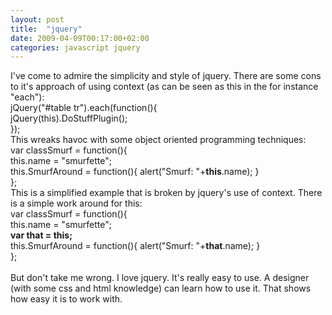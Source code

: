 ```yaml
---
layout: post
title:  "jquery"
date: 2009-04-09T00:17:00+02:00
categories: javascript jquery
---
```


I've come to admire the simplicity and style of jquery. There are some cons to it's approach of using context (as can be seen as this in the for instance "each"):<br>jQuery("#table tr").each(function(){<br>  jQuery(this).DoStuffPlugin();<br>});<br>This wreaks havoc with some object oriented programming techniques:<br>var classSmurf = function(){<br> this.name = "smurfette";<br> this.SmurfAround = function(){ alert("Smurf: "+<span style="font-weight: bold;">this</span>.name); }<br>};<br>This is a simplified example that is broken by jquery's use of context. There is a simple work around for this:<br>var classSmurf = function(){<br>  this.name = "smurfette";<br><span style="font-weight: bold;"> var that = this;</span><br>  this.SmurfAround = function(){ alert("Smurf: "+<span style="font-weight: bold;">that</span>.name); }<br>};<br><br>But don't take me wrong. I love jquery. It's really easy to use. A designer (with some css and html knowledge) can learn how to use it. That shows how easy it is to work with.
<div style="clear: both;"></div>